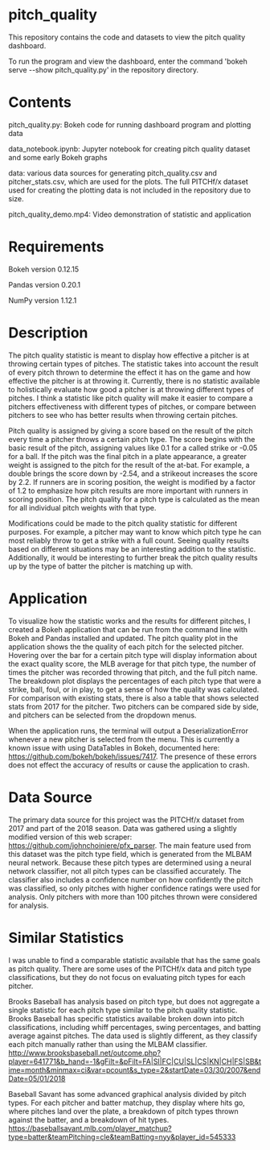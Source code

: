 # pitch_quality

This repository contains the code and datasets to view the pitch quality dashboard. 

To run the program and view the dashboard, enter the command 'bokeh serve --show pitch_quality.py' in the repository directory. 
# Contents 
pitch_quality.py: Bokeh code for running dashboard program and plotting data 

data_notebook.ipynb: Jupyter notebook for creating pitch quality dataset and some early Bokeh graphs

data: various data sources for generating pitch_quality.csv and pitcher_stats.csv, which are used for the plots. The full PITCHf/x dataset used for creating the plotting data is not included in the repository due to size. 

pitch_quality_demo.mp4: Video demonstration of statistic and application

# Requirements 
Bokeh version 0.12.15 

Pandas version 0.20.1

NumPy version 1.12.1

# Description
The pitch quality statistic is meant to display how effective a pitcher is at throwing certain types of pitches. The statistic takes into account the result of every pitch thrown to determine the effect it has on the game and how effective the pitcher is at throwing it. Currently, there is no statistic available to holistically evaluate how good a pitcher is at throwing different types of pitches. I think a statistic like pitch quality will make it easier to compare a pitchers effectiveness with different types of pitches, or compare between pitchers to see who has better results when throwing certain pitches.

Pitch quality is assigned by giving a score based on the result of the pitch every time a pitcher throws a certain pitch type. The score begins with the basic result of the pitch, assigning values like 0.1 for a called strike or -0.05 for a ball. If the pitch was the final pitch in a plate appearance, a greater weight is assigned to the pitch for the result of the at-bat. For example, a double brings the score down by -2.54, and a strikeout increases the score by 2.2. If runners are in scoring position, the weight is modified by a factor of 1.2 to emphasize how pitch results are more important with runners in scoring position. The pitch quality for a pitch type is calculated as the mean for all individual pitch weights with that type. 

Modifications could be made to the pitch quality statistic for different purposes. For example, a pitcher may want to know which pitch type he can most reliably throw to get a strike with a full count. Seeing quality results based on different situations may be an interesting addition to the statistic. Additionally, it would be interesting to further break the pitch quality results up by the type of batter the pitcher is matching up with. 

# Application 
To visualize how the statistic works and the results for different pitches, I created a Bokeh application that can be run from the command line with Bokeh and Pandas installed and updated. The pitch quality plot in the application shows the the quality of each pitch for the selected pitcher. Hovering over the bar for a certain pitch type will display information about the exact quality score, the MLB average for that pitch type, the number of times the pitcher was recorded throwing that pitch, and the full pitch name. The breakdown plot displays the percentages of each pitch type that were a strike, ball, foul, or in play, to get a sense of how the quality was calculated. For comparison with existing stats, there is also a table that shows selected stats from 2017 for the pitcher. Two pitchers can be compared side by side, and pitchers can be selected from the dropdown menus. 

When the application runs, the terminal will output a DeserializationError whenever a new pitcher is selected from the menu. This is currently a known issue with using DataTables in Bokeh, documented here: https://github.com/bokeh/bokeh/issues/7417. The presence of these errors does not effect the accuracy of results or cause the application to crash. 

# Data Source
The primary data source for this project was the PITCHf/x dataset from 2017 and part of the 2018 season. Data was gathered using a slightly modified version of this web scraper: https://github.com/johnchoiniere/pfx_parser. The main feature used from this dataset was the pitch type field, which is generated from the MLBAM neural network. Because these pitch types are determined using a neural network classifier, not all pitch types can be classified accurately. The classifier also includes a confidence number on how confidently the pitch was classified, so only pitches with higher confidence ratings were used for analysis. Only pitchers with more than 100 pitches thrown were considered for analysis. 

# Similar Statistics 
I was unable to find a comparable statistic available that has the same goals as pitch quality. There are some uses of the PITCHf/x data and pitch type classifications, but they do not focus on evaluating pitch types for each pitcher. 

Brooks Baseball has analysis based on pitch type, but does not aggregate a single statistic for each pitch type similar to the pitch quality statistic. Brooks Baseball has specific statistics available broken down into pitch classifications, including whiff percentages, swing percentages, and batting average against pitches. The data used is slightly different, as they classify each pitch manually rather than using the MLBAM classifier. 
http://www.brooksbaseball.net/outcome.php?player=641771&b_hand=-1&gFilt=&pFilt=FA|SI|FC|CU|SL|CS|KN|CH|FS|SB&time=month&minmax=ci&var=pcount&s_type=2&startDate=03/30/2007&endDate=05/01/2018

Baseball Savant has some advanced graphical analysis divided by pitch types. For each pitcher and batter matchup, they display where hits go, where pitches land over the plate, a breakdown of pitch types thrown against the batter, and a breakdown of hit types.
https://baseballsavant.mlb.com/player_matchup?type=batter&teamPitching=cle&teamBatting=nyy&player_id=545333


